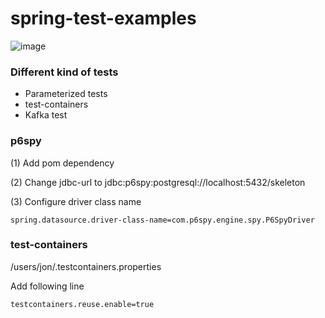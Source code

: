 # spring-test-examples

![image](https://user-images.githubusercontent.com/45692017/112557388-a837b500-8dcc-11eb-836b-7a1f2102b12d.png)



### Different kind of tests

* Parameterized tests
* test-containers
* Kafka test



### p6spy

(1) Add pom dependency

(2) Change jdbc-url to jdbc:p6spy:postgresql://localhost:5432/skeleton

(3) Configure driver class name 

```
spring.datasource.driver-class-name=com.p6spy.engine.spy.P6SpyDriver
```


### test-containers

/users/jon/.testcontainers.properties

Add following line

```
testcontainers.reuse.enable=true
```

